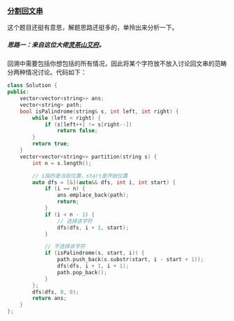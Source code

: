 ### [分割回文串](https://leetcode.cn/problems/palindrome-partitioning/description/?envType=study-plan-v2&envId=top-100-liked)

这个题目还挺有意思，解题思路还挺多的，单拎出来分析一下。

##### 思路一：来自这位大佬[灵茶山艾府](https://leetcode.cn/u/endlesscheng/)。

回溯中需要包括你想包括的所有情况，因此将某个字符放不放入讨论回文串的范畴分两种情况讨论。代码如下：

```cpp
class Solution {
public:
    vector<vector<string>> ans;
    vector<string> path;
    bool isPalindrome(string& s, int left, int right) {
        while (left < right) {
            if (s[left++] != s[right--])
                return false;
        }
        return true;
    }
    vector<vector<string>> partition(string s) {
        int n = s.length();

        // i指的是当前位置，start是开始位置
        auto dfs = [&](auto&& dfs, int i, int start) {
            if (i == n) {
                ans.emplace_back(path);
                return;
            }
            if (i < n - 1) {
                // 选择该字符
                dfs(dfs, i + 1, start);
            }

            // 不选择该字符
            if (isPalindrome(s, start, i)) {
                path.push_back(s.substr(start, i - start + 1));
                dfs(dfs, i + 1, i + 1);
                path.pop_back();
            }
        };
        dfs(dfs, 0, 0);
        return ans;
    }
};
```





